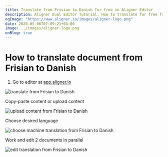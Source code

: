 ```yaml
---
title: Translate from Frisian to Danish for free in Aligner Editor
description: Aligner Dual Editor Tutorial. How to translate for free from Frisian to Danish. Aligner is multilingual document management platform. 
ogImage: "https://www.aligner.io/images/aligner-logo.png"
date: 2020-05-06T07:09:21+03:00
image: ../images/aligner-logo.png
onBlog: true
---
```


# How to translate document from Frisian to Danish

1. Go to editor at [app.aligner.io](https://app.aligner.io "Aligner App web page")

![translate from Frisian to Danish](../aligner-blank-editor.png "translate from Frisian to Danish")

Copy-paste content or upload content

![upload content from Frisian to Danish](../aligner-uploaded-document.png "upload content from Frisian to Danish")

Choose desired language

![choose machine translation from Frisian to Danish](../aligner-language-dropdown.png "choose machine translation from Frisian to Danish")

Work and edit 2 documents in parallel

![edit translation from Frisian to Danish](../aligner-double-sitded-editor.png "edit translation from Frisian to Danish")

